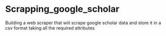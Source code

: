 # Scrapping_google_scholar
Building a web scraper that wiil scrape google scholar data and store it in a csv format taking all  the required attributes
